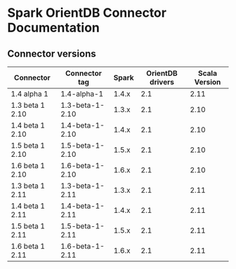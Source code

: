 # Spark OrientDB Connector Documentation

## Connector versions


| Connector       | Connector tag     | Spark     | OrientDB drivers      | Scala Version |
| --------------- | ----------------- | --------- | --------------------- | ------------- |
| 1.4 alpha 1     | 1.4-alpha-1       | 1.4.x     | 2.1                   | 2.11          |
| 1.3 beta 1 2.10 | 1.3-beta-1-2.10   | 1.3.x     | 2.1                   | 2.10          |
| 1.4 beta 1 2.10 | 1.4-beta-1-2.10   | 1.4.x     | 2.1                   | 2.10          |
| 1.5 beta 1 2.10 | 1.5-beta-1-2.10   | 1.5.x     | 2.1                   | 2.10          |
| 1.6 beta 1 2.10 | 1.6-beta-1-2.10   | 1.6.x     | 2.1                   | 2.10          |
| 1.3 beta 1 2.11 | 1.3-beta-1-2.11   | 1.3.x     | 2.1                   | 2.11          |
| 1.4 beta 1 2.11 | 1.4-beta-1-2.11   | 1.4.x     | 2.1                   | 2.11          |
| 1.5 beta 1 2.11 | 1.5-beta-1-2.11   | 1.5.x     | 2.1                   | 2.11          |
| 1.6 beta 1 2.11 | 1.6-beta-1-2.11   | 1.6.x     | 2.1                   | 2.11          |

